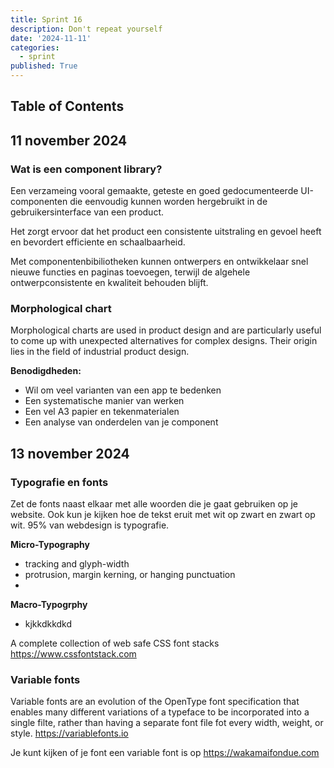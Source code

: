 ```yaml
---
title: Sprint 16
description: Don't repeat yourself
date: '2024-11-11'
categories:
  - sprint
published: True
---
```


## Table of Contents

## 11 november 2024
### Wat is een component library?
Een verzameing vooral gemaakte, geteste en goed gedocumenteerde UI-componenten die eenvoudig kunnen worden hergebruikt in de gebruikersinterface van een product.


Het zorgt ervoor dat het product een consistente uitstraling en gevoel heeft en bevordert efficiente en schaalbaarheid.


Met componentenbibiliotheken kunnen ontwerpers en ontwikkelaar snel nieuwe functies en paginas toevoegen, terwijl de algehele ontwerpconsistente en kwaliteit behouden blijft.

### Morphological chart
Morphological charts are used in product design and are particularly useful to come up with unexpected alternatives for complex designs. Their origin lies in the field of industrial product design.

**Benodigdheden:**
- Wil om veel varianten van een app te bedenken
- Een systematische manier van werken
- Een vel A3 papier en tekenmaterialen
- Een analyse van onderdelen van je component

## 13 november 2024
### Typografie en fonts
Zet de fonts naast elkaar met alle woorden die je gaat gebruiken op je website. Ook kun je kijken hoe de tekst eruit met wit op zwart en zwart op wit. 95% van webdesign is typografie.


**Micro-Typography**
- tracking and glyph-width
- protrusion, margin kerning, or hanging punctuation
- 

**Macro-Typogrphy**
- kjkkdkkdkd

A complete collection of web safe CSS font stacks https://www.cssfontstack.com

### Variable fonts
Variable fonts are an evolution of the OpenType font specification that enables many different variations of a typeface to be incorporated into a single filte, rather than having a separate font file fot every width, weight, or style. https://variablefonts.io

Je kunt kijken of je font een variable font is op https://wakamaifondue.com
